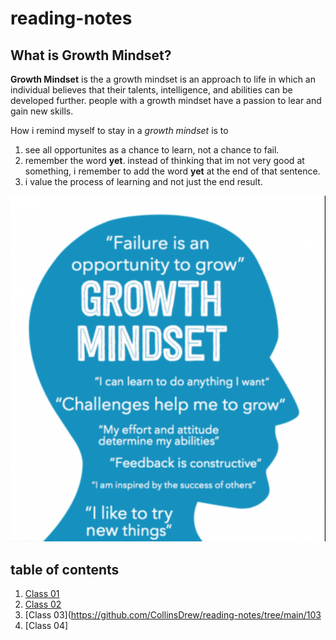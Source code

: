 # reading-notes

## What is Growth Mindset?

**Growth Mindset** is the a growth mindset is an approach to life in which an individual believes that their talents, intelligence, and abilities can be developed further.
people with a growth mindset have a passion to lear and gain new skills.

How i remind myself to stay in a *growth mindset* is to 
1. see all opportunites as a chance to learn, not a chance to fail.
2. remember the word **yet**. instead of thinking that im not very good at something, i remember to add the word **yet** at the end of that sentence.
3. i value the process of learning and not just the end result.

![alt text](growthmindset.png)

## table of contents

1. [Class 01](https://github.com/CollinsDrew/reading-notes/tree/main/class_01)
2. [Class 02](https://github.com/CollinsDrew/reading-notes/tree/main/102)
3. [Class 03](https://github.com/CollinsDrew/reading-notes/tree/main/103
4. [Class 04]
